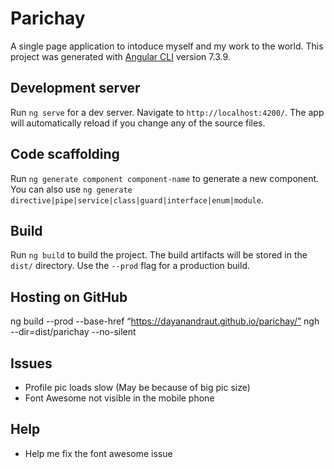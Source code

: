 # Parichay

A single page application to intoduce myself and my work to the world.
This project was generated with [Angular CLI](https://github.com/angular/angular-cli) version 7.3.9.

## Development server

Run `ng serve` for a dev server. Navigate to `http://localhost:4200/`. The app will automatically reload if you change any of the source files.

## Code scaffolding

Run `ng generate component component-name` to generate a new component. You can also use `ng generate directive|pipe|service|class|guard|interface|enum|module`.

## Build

Run `ng build` to build the project. The build artifacts will be stored in the `dist/` directory. Use the `--prod` flag for a production build.

## Hosting on GitHub

ng build --prod --base-href “https://dayanandraut.github.io/parichay/”
ngh --dir=dist/parichay --no-silent


## Issues

- Profile pic loads slow (May be because of big pic size)
- Font Awesome not visible in the mobile phone

## Help

- Help me fix the font awesome issue
